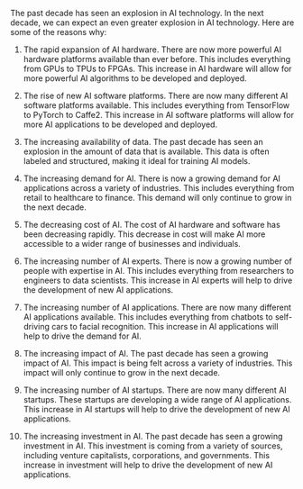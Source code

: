 

The past decade has seen an explosion in AI technology. In the next decade, we can expect an even greater explosion in AI technology. Here are some of the reasons why:

1. The rapid expansion of AI hardware. There are now more powerful AI hardware platforms available than ever before. This includes everything from GPUs to TPUs to FPGAs. This increase in AI hardware will allow for more powerful AI algorithms to be developed and deployed.

2. The rise of new AI software platforms. There are now many different AI software platforms available. This includes everything from TensorFlow to PyTorch to Caffe2. This increase in AI software platforms will allow for more AI applications to be developed and deployed.

3. The increasing availability of data. The past decade has seen an explosion in the amount of data that is available. This data is often labeled and structured, making it ideal for training AI models.

4. The increasing demand for AI. There is now a growing demand for AI applications across a variety of industries. This includes everything from retail to healthcare to finance. This demand will only continue to grow in the next decade.

5. The decreasing cost of AI. The cost of AI hardware and software has been decreasing rapidly. This decrease in cost will make AI more accessible to a wider range of businesses and individuals.

6. The increasing number of AI experts. There is now a growing number of people with expertise in AI. This includes everything from researchers to engineers to data scientists. This increase in AI experts will help to drive the development of new AI applications.

7. The increasing number of AI applications. There are now many different AI applications available. This includes everything from chatbots to self-driving cars to facial recognition. This increase in AI applications will help to drive the demand for AI.

8. The increasing impact of AI. The past decade has seen a growing impact of AI. This impact is being felt across a variety of industries. This impact will only continue to grow in the next decade.

9. The increasing number of AI startups. There are now many different AI startups. These startups are developing a wide range of AI applications. This increase in AI startups will help to drive the development of new AI applications.

10. The increasing investment in AI. The past decade has seen a growing investment in AI. This investment is coming from a variety of sources, including venture capitalists, corporations, and governments. This increase in investment will help to drive the development of new AI applications.